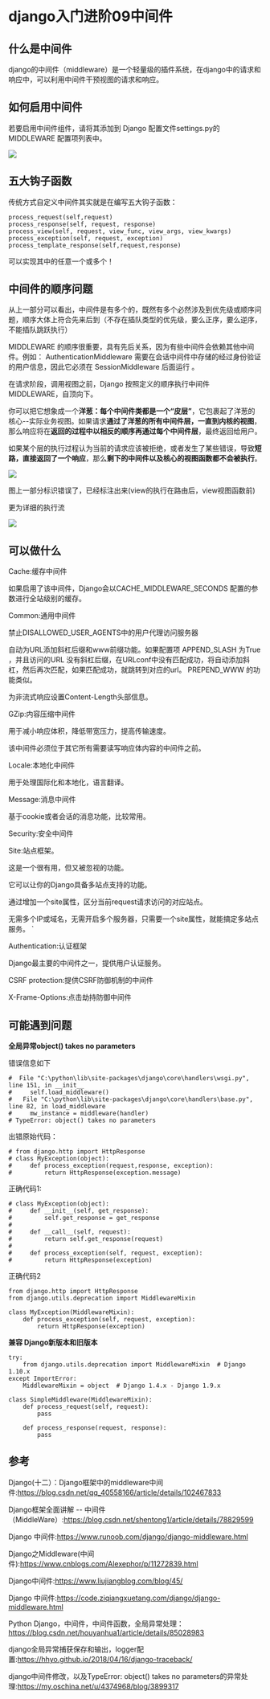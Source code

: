 # django入门进阶09中间件
## 什么是中间件

django的中间件（middleware）是一个轻量级的插件系统，在django中的请求和响应中，可以利用中间件干预视图的请求和响应。

## 如何启用中间件

若要启用中间件组件，请将其添加到 Django 配置文件settings.py的 MIDDLEWARE 配置项列表中。


![](_v_images/20200618233823989_414295578.png)


## 五大钩子函数


传统方式自定义中间件其实就是在编写五大钩子函数：

```
process_request(self,request)
process_response(self, request, response)
process_view(self, request, view_func, view_args, view_kwargs)
process_exception(self, request, exception)
process_template_response(self,request,response)
```
可以实现其中的任意一个或多个！


## 中间件的顺序问题

从上一部分可以看出，中间件是有多个的，既然有多个必然涉及到优先级或顺序问题，顺序大体上符合先来后到（不存在插队类型的优先级，要么正序，要么逆序，不能插队跳跃执行）

MIDDLEWARE 的顺序很重要，具有先后关系，因为有些中间件会依赖其他中间件。例如： AuthenticationMiddleware 需要在会话中间件中存储的经过身份验证的用户信息，因此它必须在 SessionMiddleware 后面运行 。

在请求阶段，调用视图之前，Django 按照定义的顺序执行中间件 MIDDLEWARE，自顶向下。

你可以把它想象成一个**洋葱：每个中间件类都是一个“皮层”**，它包裹起了洋葱的核心--实际业务视图。如果请求**通过了洋葱的所有中间件层，一直到内核的视图**，那么响应将在**返回的过程中以相反的顺序再通过每个中间件层**，最终返回给用户。

如果某个层的执行过程认为当前的请求应该被拒绝，或者发生了某些错误，导致**短路，直接返回了一个响应**，那么**剩下的中间件以及核心的视图函数都不会被执行**。


![](_v_images/20200618234847530_52608321.png)

图上一部分标识错误了，已经标注出来(view的执行在路由后，view视图函数前)


更为详细的执行流

![](_v_images/20200618235107754_1689506481.png)


## 可以做什么

Cache:缓存中间件

如果启用了该中间件，Django会以CACHE_MIDDLEWARE_SECONDS 配置的参数进行全站级别的缓存。


Common:通用中间件

禁止DISALLOWED_USER_AGENTS中的用户代理访问服务器

自动为URL添加斜杠后缀和www前缀功能。如果配置项 APPEND_SLASH 为True ，并且访问的URL 没有斜杠后缀，在URLconf中没有匹配成功，将自动添加斜杠，然后再次匹配，如果匹配成功，就跳转到对应的url。 PREPEND_WWW 的功能类似。

为非流式响应设置Content-Length头部信息。


GZip:内容压缩中间件

用于减小响应体积，降低带宽压力，提高传输速度。

该中间件必须位于其它所有需要读写响应体内容的中间件之前。


Locale:本地化中间件

用于处理国际化和本地化，语言翻译。


Message:消息中间件

基于cookie或者会话的消息功能，比较常用。


Security:安全中间件


Site:站点框架。

这是一个很有用，但又被忽视的功能。

它可以让你的Django具备多站点支持的功能。

通过增加一个site属性，区分当前request请求访问的对应站点。

无需多个IP或域名，无需开启多个服务器，只需要一个site属性，就能搞定多站点服务。  `

Authentication:认证框架

Django最主要的中间件之一，提供用户认证服务。


CSRF protection:提供CSRF防御机制的中间件


X-Frame-Options:点击劫持防御中间件

## 可能遇到问题

**全局异常object() takes no parameters**

错误信息如下

```
#  File "C:\python\lib\site-packages\django\core\handlers\wsgi.py", line 151, in __init__
#     self.load_middleware()
#   File "C:\python\lib\site-packages\django\core\handlers\base.py", line 82, in load_middleware
#     mw_instance = middleware(handler)
# TypeError: object() takes no parameters
```

出错原始代码：

```
# from django.http import HttpResponse
# class MyException(object):
#     def process_exception(request,response, exception):
#         return HttpResponse(exception.message)
```

正确代码1:

```
# class MyException(object):
#     def __init__(self, get_response):
#         self.get_response = get_response
#
#     def __call__(self, request):
#         return self.get_response(request)
#
#     def process_exception(self, request, exception):
#         return HttpResponse(exception)
```
正确代码2

```
from django.http import HttpResponse
from django.utils.deprecation import MiddlewareMixin

class MyException(MiddlewareMixin):
    def process_exception(self, request, exception):
        return HttpResponse(exception)
```

**兼容 Django新版本和旧版本**
```
try:
    from django.utils.deprecation import MiddlewareMixin  # Django 1.10.x
except ImportError:
    MiddlewareMixin = object  # Django 1.4.x - Django 1.9.x
 
class SimpleMiddleware(MiddlewareMixin):
    def process_request(self, request):
        pass
 
    def process_response(request, response):
        pass
```

## 参考

Django(十二）：Django框架中的middleware中间件:https://blog.csdn.net/qq_40558166/article/details/102467833

Django框架全面讲解 -- 中间件（MiddleWare）:https://blog.csdn.net/shentong1/article/details/78829599

Django 中间件:https://www.runoob.com/django/django-middleware.html

Django之Middleware(中间件):https://www.cnblogs.com/Alexephor/p/11272839.html

Django中间件:https://www.liujiangblog.com/blog/45/

Django 中间件:https://code.ziqiangxuetang.com/django/django-middleware.html

Python Django，中间件，中间件函数，全局异常处理：https://blog.csdn.net/houyanhua1/article/details/85028983

django全局异常捕获保存和输出，logger配置:https://hhyo.github.io/2018/04/16/django-traceback/

django中间件修改，以及TypeError: object() takes no parameters的异常处理:https://my.oschina.net/u/4374968/blog/3899317  